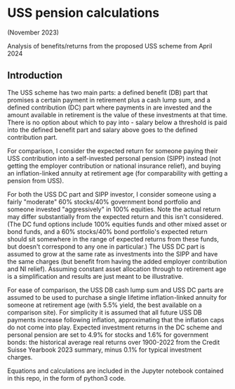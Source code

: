 # USS pension calculations

(November 2023)

Analysis of benefits/returns from the proposed USS scheme from April 2024

## Introduction
The USS scheme has two main parts: a defined benefit (DB) part that promises a certain payment in retirement plus a cash lump sum, and a defined contribution (DC) part where payments in are invested and the amount available in retirement is the value of these investments at that time. There is no option about which to pay into - salary below a threshold is paid into the defined benefit part and salary above goes to the defined contribution part.

For comparison, I consider the expected return for someone paying their USS contribution into a self-invested personal pension (SIPP) instead (not getting the employer contribution or national insurance relief), and buying an inflation-linked annuity at retirement age (for comparability with getting a pension from USS).

For both the USS DC part and SIPP investor, I consider someone using a fairly "moderate" 60% stocks/40% government bond portfolio and someone invested "aggressively" in 100% equities. Note the actual return may differ substantially from the expected return and this isn't considered. (The DC fund options include 100% equities funds and other mixed asset or bond funds, and a 60% stocks/40% bond portfolio's expected return should sit somewhere in the range of expected returns from these funds, but doesn't correspond to any one in particular.) The USS DC part is assumed to grow at the same rate as investments into the SIPP and have the same charges (but benefit from having the added employer contribution and NI relief). Assuming constant asset allocation through to retirement age is a simplification and results are just meant to be illustrative.

For ease of comparison, the USS DB cash lump sum and USS DC parts are assumed to be used to purchase a single lifetime inflation-linked annuity for someone at retirement age (with 5.5% yield, the best available on a comparison site). For simplicity it is assumed that all future USS DB payments increase following inflation, approximating that the inflation caps do not come into play. Expected investment returns in the DC scheme and personal pension are set to 4.9% for stocks and 1.6% for government bonds: the historical average real returns over 1900-2022 from the Credit Suisse Yearbook 2023 summary, minus 0.1% for typical investment charges.

Equations and calculations are included in the Jupyter notebook contained in this repo, in the form of python3 code. 
